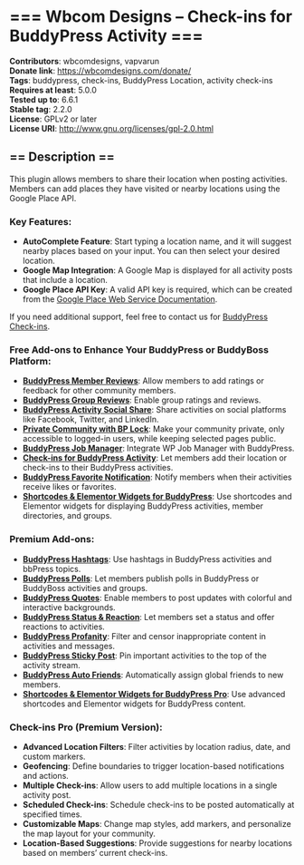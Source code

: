 
# === Wbcom Designs – Check-ins for BuddyPress Activity ===  
**Contributors**: wbcomdesigns, vapvarun  
**Donate link**: https://wbcomdesigns.com/donate/  
**Tags**: buddypress, check-ins, BuddyPress Location, activity check-ins  
**Requires at least**: 5.0.0  
**Tested up to**: 6.6.1  
**Stable tag**: 2.2.0  
**License**: GPLv2 or later  
**License URI**: http://www.gnu.org/licenses/gpl-2.0.html

## == Description ==

This plugin allows members to share their location when posting activities. Members can add places they have visited or nearby locations using the Google Place API.

### Key Features:

- **AutoComplete Feature**: Start typing a location name, and it will suggest nearby places based on your input. You can then select your desired location.
- **Google Map Integration**: A Google Map is displayed for all activity posts that include a location.
- **Google Place API Key**: A valid API key is required, which can be created from the [Google Place Web Service Documentation](https://developers.google.com/places/web-service/).

If you need additional support, feel free to contact us for [BuddyPress Check-ins](https://wbcomdesigns.com/contact).

### Free Add-ons to Enhance Your BuddyPress or BuddyBoss Platform:

- **[BuddyPress Member Reviews](https://wordpress.org/plugins/bp-user-profile-reviews/)**: Allow members to add ratings or feedback for other community members.
- **[BuddyPress Group Reviews](https://wordpress.org/plugins/review-buddypress-groups/)**: Enable group ratings and reviews.
- **[BuddyPress Activity Social Share](https://wordpress.org/plugins/bp-activity-social-share/)**: Share activities on social platforms like Facebook, Twitter, and LinkedIn.
- **[Private Community with BP Lock](https://wordpress.org/plugins/lock-my-bp/)**: Make your community private, only accessible to logged-in users, while keeping selected pages public.
- **[BuddyPress Job Manager](https://wordpress.org/plugins/bp-job-manager/)**: Integrate WP Job Manager with BuddyPress.
- **[Check-ins for BuddyPress Activity](https://wordpress.org/plugins/bp-check-in/)**: Let members add their location or check-ins to their BuddyPress activities.
- **[BuddyPress Favorite Notification](https://wordpress.org/plugins/bp-favorite-notification/)**: Notify members when their activities receive likes or favorites.
- **[Shortcodes & Elementor Widgets for BuddyPress](https://wordpress.org/plugins/shortcodes-for-buddypress/)**: Use shortcodes and Elementor widgets for displaying BuddyPress activities, member directories, and groups.

### Premium Add-ons:

- **[BuddyPress Hashtags](https://wbcomdesigns.com/downloads/buddypress-hashtags/)**: Use hashtags in BuddyPress activities and bbPress topics.
- **[BuddyPress Polls](https://wbcomdesigns.com/downloads/buddypress-polls/)**: Let members publish polls in BuddyPress or BuddyBoss activities and groups.
- **[BuddyPress Quotes](https://wbcomdesigns.com/downloads/buddypress-quotes/)**: Enable members to post updates with colorful and interactive backgrounds.
- **[BuddyPress Status & Reaction](https://wbcomdesigns.com/downloads/buddypress-status/)**: Let members set a status and offer reactions to activities.
- **[BuddyPress Profanity](https://wbcomdesigns.com/downloads/buddypress-profanity/)**: Filter and censor inappropriate content in activities and messages.
- **[BuddyPress Sticky Post](https://wbcomdesigns.com/downloads/buddypress-sticky-post/)**: Pin important activities to the top of the activity stream.
- **[BuddyPress Auto Friends](https://wbcomdesigns.com/downloads/buddypress-auto-friends/)**: Automatically assign global friends to new members.
- **[Shortcodes & Elementor Widgets for BuddyPress Pro](https://wbcomdesigns.com/downloads/shortcodes-for-buddypress-pro/)**: Use advanced shortcodes and Elementor widgets for BuddyPress content.

### Check-ins Pro (Premium Version):

- **Advanced Location Filters**: Filter activities by location radius, date, and custom markers.
- **Geofencing**: Define boundaries to trigger location-based notifications and actions.
- **Multiple Check-ins**: Allow users to add multiple locations in a single activity post.
- **Scheduled Check-ins**: Schedule check-ins to be posted automatically at specified times.
- **Customizable Maps**: Change map styles, add markers, and personalize the map layout for your community.
- **Location-Based Suggestions**: Provide suggestions for nearby locations based on members’ current check-ins.
